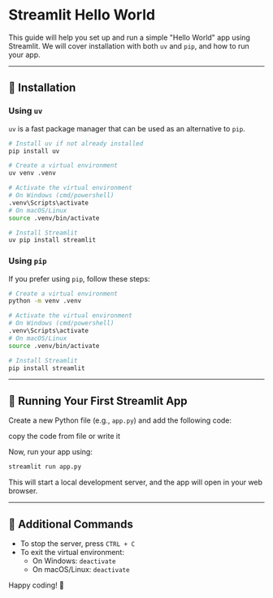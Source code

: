 # Streamlit Hello World

This guide will help you set up and run a simple "Hello World" app using Streamlit. We will cover installation with both `uv` and `pip`, and how to run your app.

---

## 🚀 Installation

### Using `uv`
`uv` is a fast package manager that can be used as an alternative to `pip`.

```sh
# Install uv if not already installed
pip install uv

# Create a virtual environment
uv venv .venv

# Activate the virtual environment
# On Windows (cmd/powershell)
.venv\Scripts\activate
# On macOS/Linux
source .venv/bin/activate

# Install Streamlit
uv pip install streamlit
```

### Using `pip`
If you prefer using `pip`, follow these steps:

```sh
# Create a virtual environment
python -m venv .venv

# Activate the virtual environment
# On Windows (cmd/powershell)
.venv\Scripts\activate
# On macOS/Linux
source .venv/bin/activate

# Install Streamlit
pip install streamlit
```

---

## 🎉 Running Your First Streamlit App

Create a new Python file (e.g., `app.py`) and add the following code:

copy the code from file or write it

Now, run your app using:

```sh
streamlit run app.py
```

This will start a local development server, and the app will open in your web browser.

---

## 🎯 Additional Commands

- To stop the server, press `CTRL + C`
- To exit the virtual environment:
  - On Windows: `deactivate`
  - On macOS/Linux: `deactivate`

Happy coding! 🚀